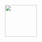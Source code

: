 <a href="https://www.linkedin.com/in/alexandre-philippus-neto-a665611a4/" target="_blank"><img align="right" height="100em" src="https://cdn-icons-png.flaticon.com/512/1383/1383262.png" target="_blank"></a>
